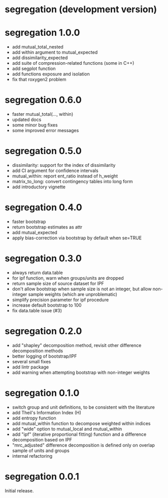 # segregation (development version)

# segregation 1.0.0

- add mutual_total_nested
- add within argument to mutual_expected
- add dissimilarity_expected
- add suite of compression-related functions (some in C++)
- add segplot function
- add functions exposure and isolation
- fix that roxygen2 problem

# segregation 0.6.0

- faster mutual_total(..., within)
- updated docs
- some minor bug fixes
- some improved error messages

# segregation 0.5.0

- dissimilarity: support for the index of dissimilarity
- add CI argument for confidence intervals
- mutual_within: report ent_ratio instead of h_weight
- matrix_to_long: convert contingency tables into long form
- add introductory vignette

# segregation 0.4.0

- faster bootstrap
- return bootstrap estimates as attr
- add mutual_expected
- apply bias-correction via bootstrap by default when se=TRUE

# segregation 0.3.0

- always return data.table
- for ipf function, warn when groups/units are dropped
- return sample size of source dataset for IPF
- don't allow bootstrap when sample size is not an integer, but allow non-integer sample weights (which are unproblematic)
- simplify precision parameter for ipf procedure
- increase default bootstrap to 100
- fix data.table issue (#3)

# segregation 0.2.0

- add "shapley" decomposition method, revisit other difference decomposition methods
- better logging of bootstrap/IPF
- several small fixes
- add lintr package
- add warning when attempting bootstrap with non-integer weights

# segregation 0.1.0

- switch group and unit definitions, to be consistent with the literature
- add Theil's Information Index (H)
- add entropy function
- add mutual_within function to decompose weighted within indices
- add "wide" option to mutual_local and mutual_within
- add "ipf" (iterative proportional fitting) function and a difference decomposition based on IPF
- "mrc_adjusted" difference decomposition is defined only on overlap sample of units and groups
- internal refactoring

# segregation 0.0.1

Initial release.
